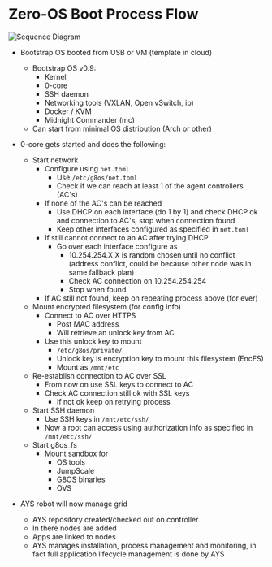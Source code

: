 # Zero-OS Boot Process Flow

![Sequence Diagram](http://www.plantuml.com/plantuml/img/NL9DZnCn3BtdL_W84imFMAb8PSMA5Mn158bBBsxYpaJDs2F7NJJyUfpfTa1xYkAyZxoNMBP2i9D4y574gYbEK-O-X32XMevvGZQu5pQLKaW1AyHNPqfjYY5iDl38sJAM_0Sj2yDc4qAlSfbWH_PRz0p7PkCk0U7z1y0x-2gOWCawax44B0O_TOOep1IRHWCwCjwzceF9WUDwiK2b4ZnWBfJyw0PSRHev3N42Ps8f1yvif7p2IDLd1CUvBJUPKeuOpojxMslk6HGvoGZLF5s4n-_W-uFVO8O1DKMlCVaq42Vti6LTqeUkwvPwFZkX3dYcrimYxhds3VUqlG_nnUqJHvsd9UGNcWEB4SXpApyyoSKxfol0tHxsSAdjmMmWK3BDzEpZCyrriM_SrUW7lRHovK2jvOfS73JtWuLVc0rEebxWEBRRmaazClR45hQBeevOG2RIvOrhzy-enVIKkolasmtImluVOc_-Vy0_HK8QNG7Ur3gy0xBe0czNkRy0)

- Bootstrap OS booted from USB or VM (template in cloud)
    - Bootstrap OS v0.9:
        - Kernel
        - 0-core
        - SSH daemon
        - Networking tools (VXLAN, Open vSwitch, ip)
        - Docker / KVM
        - Midnight Commander (mc)
    - Can start from minimal OS distribution (Arch or other)

- 0-core gets started and does the following:
    - Start network
        - Configure using `net.toml`
            - Use `/etc/g8os/net.toml`
            - Check if we can reach at least 1 of the agent controllers (AC's)
        - If none of the AC's can be reached
            - Use DHCP on each interface (do 1 by 1) and check DHCP ok and connection to AC's, stop when connection found
            - Keep other interfaces configured as specified in `net.toml`
        - If still cannot connect to an AC after trying DHCP
            -  Go over each interface configure as
                - 10.254.254.X  X is random chosen until no conflict (address conflict, could be because other node was in same fallback plan)
                - Check AC connection on 10.254.254.254
                - Stop when found
        - If AC still not found, keep on repeating process above (for ever)
    - Mount encrypted filesystem (for config info)
        - Connect to AC over HTTPS
            - Post MAC address
            - Will retrieve an unlock key from AC
        - Use this unlock key to mount
            - `/etc/g8os/private/`
            - Unlock key is encryption key to mount this filesystem (EncFS)
            - Mount as `/mnt/etc`
    - Re-establish connection to AC over SSL
        - From now on use SSL keys to connect to AC
        - Check AC connection still ok with SSL keys
            - If not ok keep on retrying process
    - Start SSH daemon
        - Use SSH keys in `/mnt/etc/ssh/`
        - Now a root can access using authorization info as specified in `/mnt/etc/ssh/`
    - Start g8os_fs
        - Mount sandbox for
            - OS tools
            - JumpScale
            - G8OS binaries
            - OVS

- AYS robot will now manage grid
    - AYS repository created/checked out on controller
    - In there nodes are added
    - Apps are linked to nodes
    - AYS manages installation, process management and monitoring, in fact full application lifecycle management is done by AYS
